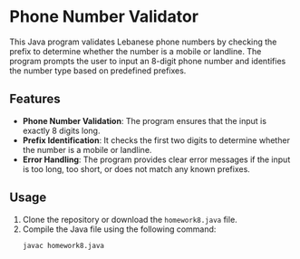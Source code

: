 # Phone Number Validator

This Java program validates Lebanese phone numbers by checking the prefix to determine whether the number is a mobile or landline. The program prompts the user to input an 8-digit phone number and identifies the number type based on predefined prefixes.

## Features

- **Phone Number Validation**: The program ensures that the input is exactly 8 digits long.
- **Prefix Identification**: It checks the first two digits to determine whether the number is a mobile or landline.
- **Error Handling**: The program provides clear error messages if the input is too long, too short, or does not match any known prefixes.

## Usage

1. Clone the repository or download the `homework8.java` file.
2. Compile the Java file using the following command:
   ```bash
   javac homework8.java
